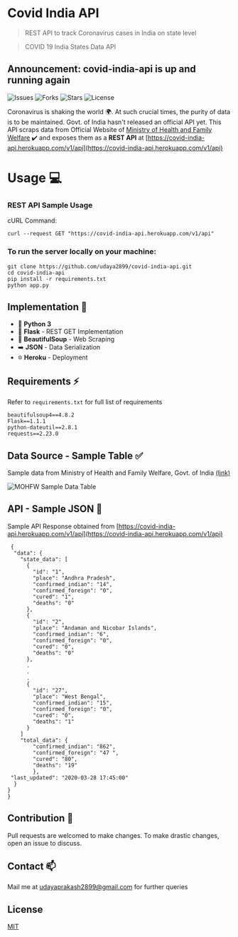 
# Covid India API
> REST API to track Coronavirus cases in India on state level

> COVID 19 India States Data API
## Announcement: covid-india-api is up and running again
![Issues](https://img.shields.io/github/issues/udaya2899/covid-india-api) ![Forks](https://img.shields.io/github/forks/udaya2899/covid-india-api) ![Stars](https://img.shields.io/github/stars/udaya2899/covid-india-api) ![License](https://img.shields.io/github/license/udaya2899/covid-india-api)

Coronavirus is shaking the world :earth_africa:. At such crucial times, the purity of data is to be maintained. Govt. of India hasn't released an official API yet. This API scraps data from Official Website of [Ministry of Health and Family Welfare](https://mohfw.gov.in) :heavy_check_mark: and exposes them as a **REST API** at [https://covid-india-api.herokuapp.com/v1/api](https://covid-india-api.herokuapp.com/v1/api)


# Usage :computer:
### REST API Sample Usage
cURL Command:

    curl --request GET "https://covid-india-api.herokuapp.com/v1/api"
	
### To run the server locally on your machine:

    
    git clone https://github.com/udaya2899/covid-india-api.git
    cd covid-india-api
    pip install -r requirements.txt
    python app.py

## Implementation :construction_worker:

 - :snake: **Python 3** 
 - :sake: **Flask** - REST GET Implementation
 - :stew: **BeautifulSoup** - Web Scraping
 - :arrow_right: **JSON** - Data Serialization
 - :six_pointed_star: **Heroku** - Deployment


## Requirements :zap:
Refer to `requirements.txt` for full list of requirements

    beautifulsoup4==4.8.2
    Flask==1.1.1
    python-dateutil==2.8.1
    requests==2.23.0
## Data Source - Sample Table :white_check_mark:
Sample data from Ministry of Health and Family Welfare, Govt. of India [(link)](https://mohfw.gov.in)

![MOHFW Sample Data Table](https://imgur.com/1J30gT3.png)

## API - Sample JSON :rocket:

Sample API Response obtained from [https://covid-india-api.herokuapp.com/v1/api](https://covid-india-api.herokuapp.com/v1/api)

     {
      "data": {
        "state_data": [
          {
            "id": "1",
            "place": "Andhra Pradesh",
            "confirmed_indian": "14",
            "confirmed_foreign": "0",
            "cured": "1",
            "deaths": "0"
          },
          {
            "id": "2",
            "place": "Andaman and Nicobar Islands",
            "confirmed_indian": "6",
            "confirmed_foreign": "0",
            "cured": "0",
            "deaths": "0"
          },
          .
          .
          .
	      {
		    "id": "27", 
		    "place": "West Bengal", 
		    "confirmed_indian": "15", 
		    "confirmed_foreign": "0", 
		    "cured": "0", 
		    "deaths": "1"
		  }
        ]
        "total_data": {
	        "confirmed_indian": "862", 
	        "confirmed_foreign": "47 ", 
	        "cured": "80", 
	        "deaths": "19"
	        }, 
	 "last_updated": "2020-03-28 17:45:00"
	  }
	}
    }

## Contribution :handshake:
Pull requests are welcomed to make changes. To make drastic changes, open an issue to discuss.

## Contact  :mailbox:
Mail me at udayaprakash2899@gmail.com for further queries 

## License
[MIT](https://choosealicense.com/licenses/mit/)
